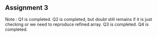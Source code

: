 ## Assignment 3
Note :
Q1 is completed.
Q2 is completed, but doubt still remains if it is just checking or we need to reproduce refined array.
Q3 is completed.
Q4 is completed.
